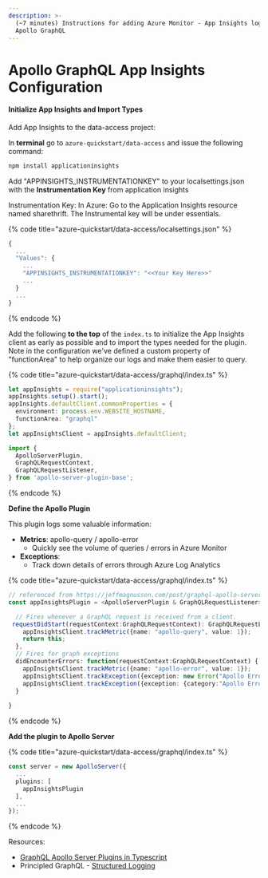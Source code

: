 ```yaml
---
description: >-
  (~7 minutes) Instructions for adding Azure Monitor - App Insights logging to
  Apollo GraphQL
---
```


# Apollo GraphQL App Insights Configuration





#### Initialize App Insights and Import Types

Add App Insights to the data-access project:

In **terminal** go to `azure-quickstart/data-access` and issue the following command:

```bash
npm install applicationinsights
```

Add "APPINSIGHTS\_INSTRUMENTATIONKEY" to your localsettings.json with the **Instrumentation Key** from application insights

Instrumentation Key: In Azure: Go to the Application Insights resource named sharethrift. The Instrumental key will be under essentials.

{% code title="azure-quickstart/data-access/localsettings.json" %}
```javascript
{
  ...
  "Values": {
    ...
    "APPINSIGHTS_INSTRUMENTATIONKEY": "<<Your Key Here>>"
    ...
  }
  ...
}
```
{% endcode %}

Add the following **to the top** of the `index.ts` to initialize the App Insights client as early as possible and to import the types needed for the plugin. Note in the configuration we've defined a custom property of "functionArea" to help organize our logs and make them easier to query.

{% code title="azure-quickstart/data-access/graphql/index.ts" %}
```typescript
let appInsights = require("applicationinsights");
appInsights.setup().start();
appInsights.defaultClient.commonProperties = {
  environment: process.env.WEBSITE_HOSTNAME,
  functionArea: "graphql"
};
let appInsightsClient = appInsights.defaultClient;

import {
  ApolloServerPlugin,
  GraphQLRequestContext,
  GraphQLRequestListener,
} from 'apollo-server-plugin-base';
```
{% endcode %}

**Define the Apollo Plugin**

This plugin logs some valuable information:

* **Metrics**: apollo-query / apollo-error
  * Quickly see the volume of queries / errors in Azure Monitor
* **Exceptions**:
  * Track down details of errors through Azure Log Analytics

{% code title="azure-quickstart/data-access/graphql/index.ts" %}
```typescript
// referenced from https://jeffmagnusson.com/post/graphql-apollo-server-plugins-in-typescript
const appInsightsPlugin = <ApolloServerPlugin & GraphQLRequestListener>{

  // Fires whenever a GraphQL request is received from a client.
 requestDidStart(requestContext:GraphQLRequestContext): GraphQLRequestListener | void{
    appInsightsClient.trackMetric({name: "apollo-query", value: 1});
    return this;
  },
  // Fires for graph exceptions
  didEncounterErrors: function(requestContext:GraphQLRequestContext) {
    appInsightsClient.trackMetric({name: "apollo-error", value: 1});
    appInsightsClient.trackException({exception: new Error("Apollo Error")});
    appInsightsClient.trackException({exception: {category:"Apollo Error", details: requestContext.errors}});
  }
  
}
```
{% endcode %}

**Add the plugin to Apollo Server**

{% code title="azure-quickstart/data-access/graphql/index.ts" %}
```typescript
const server = new ApolloServer({
  ...
  plugins: [
    appInsightsPlugin
  ],
  ...
});
```
{% endcode %}



Resources:

* [GraphQL Apollo Server Plugins in Typescript](https://jeffmagnusson.com/post/graphql-apollo-server-plugins-in-typescript)
* Principled GraphQL - [Structured Logging](https://principledgraphql.com/operations#9-structured-logging)
